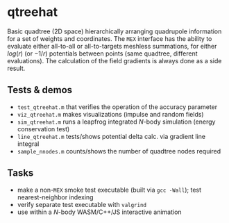 # qtreehat
Basic quadtree (2D space) hierarchically arranging quadrupole information for a set of weights and coordinates. The `MEX` interface has the ability to evaluate either all-to-all or all-to-targets meshless summations, for either $log(r)$ (or $-1/r$) potentials between points (same quadtree, different evaluations). The calculation of the field gradients is always done as a side result.

## Tests & demos
- `test_qtreehat.m` that verifies the operation of the accuracy parameter
- `viz_qtreehat.m` makes visualizations (impulse and random fields)
- `sim_qtreehat.m` runs a leapfrog integrated $N$-body simulation (energy conservation test)
- `line_qtreehat.m` tests/shows potential delta calc. via gradient line integral
- `sample_nnodes.m` counts/shows the number of quadtree nodes required 

## Tasks
- make a non-`MEX` smoke test executable (built via `gcc -Wall`); test nearest-neighbor indexing
- verify separate test executable with `valgrind` 
- use within a $N$-body WASM/C++/JS interactive animation
